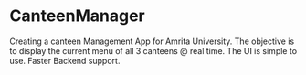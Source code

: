 # CanteenManager
Creating a canteen Management App for Amrita University.
The objective is to display the current menu of all 3 canteens @ real time.
The UI is simple to use.
Faster Backend support.
